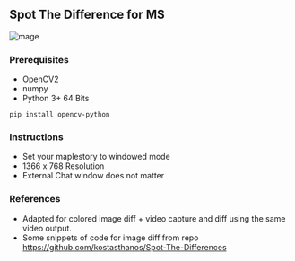## Spot The Difference for MS
![mage](https://i.imgur.com/Z4RhMHZ.png)
### Prerequisites
- OpenCV2
- numpy
- Python 3+ 64 Bits

``` 
pip install opencv-python
```

### Instructions
- Set your maplestory to windowed mode
- 1366 x 768 Resolution
- External Chat window does not matter

### References
- Adapted for colored image diff + video capture and diff using the same video output.
- Some snippets of code for image diff from repo https://github.com/kostasthanos/Spot-The-Differences
